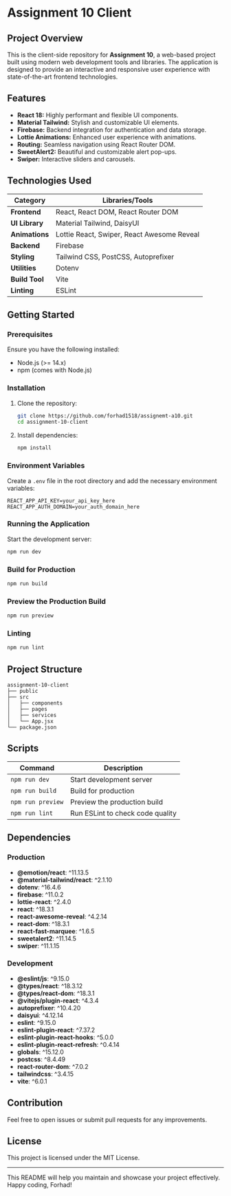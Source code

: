 # Assignment 10 Client

## Project Overview
This is the client-side repository for **Assignment 10**, a web-based project built using modern web development tools and libraries. The application is designed to provide an interactive and responsive user experience with state-of-the-art frontend technologies.

## Features
- **React 18:** Highly performant and flexible UI components.
- **Material Tailwind:** Stylish and customizable UI elements.
- **Firebase:** Backend integration for authentication and data storage.
- **Lottie Animations:** Enhanced user experience with animations.
- **Routing:** Seamless navigation using React Router DOM.
- **SweetAlert2:** Beautiful and customizable alert pop-ups.
- **Swiper:** Interactive sliders and carousels.

## Technologies Used

| Category      | Libraries/Tools |
|---------------|-----------------|
| **Frontend**  | React, React DOM, React Router DOM |
| **UI Library**| Material Tailwind, DaisyUI |
| **Animations**| Lottie React, Swiper, React Awesome Reveal |
| **Backend**   | Firebase        |
| **Styling**   | Tailwind CSS, PostCSS, Autoprefixer |
| **Utilities** | Dotenv          |
| **Build Tool**| Vite            |
| **Linting**   | ESLint          |

## Getting Started
### Prerequisites
Ensure you have the following installed:
- Node.js (>= 14.x)
- npm (comes with Node.js)

### Installation
1. Clone the repository:
   ```bash
   git clone https://github.com/forhad1518/assignemt-a10.git
   cd assignment-10-client
   ```
2. Install dependencies:
   ```bash
   npm install
   ```

### Environment Variables
Create a `.env` file in the root directory and add the necessary environment variables:
```
REACT_APP_API_KEY=your_api_key_here
REACT_APP_AUTH_DOMAIN=your_auth_domain_here
```

### Running the Application
Start the development server:
```bash
npm run dev
```

### Build for Production
```bash
npm run build
```

### Preview the Production Build
```bash
npm run preview
```

### Linting
```bash
npm run lint
```

## Project Structure
```
assignment-10-client
├── public
├── src
│   ├── components
│   ├── pages
│   ├── services
│   └── App.jsx
└── package.json
```

## Scripts
| Command       | Description                         |
|---------------|-------------------------------------|
| `npm run dev` | Start development server            |
| `npm run build` | Build for production               |
| `npm run preview` | Preview the production build    |
| `npm run lint` | Run ESLint to check code quality   |

## Dependencies
### Production
- **@emotion/react**: ^11.13.5
- **@material-tailwind/react**: ^2.1.10
- **dotenv**: ^16.4.6
- **firebase**: ^11.0.2
- **lottie-react**: ^2.4.0
- **react**: ^18.3.1
- **react-awesome-reveal**: ^4.2.14
- **react-dom**: ^18.3.1
- **react-fast-marquee**: ^1.6.5
- **sweetalert2**: ^11.14.5
- **swiper**: ^11.1.15

### Development
- **@eslint/js**: ^9.15.0
- **@types/react**: ^18.3.12
- **@types/react-dom**: ^18.3.1
- **@vitejs/plugin-react**: ^4.3.4
- **autoprefixer**: ^10.4.20
- **daisyui**: ^4.12.14
- **eslint**: ^9.15.0
- **eslint-plugin-react**: ^7.37.2
- **eslint-plugin-react-hooks**: ^5.0.0
- **eslint-plugin-react-refresh**: ^0.4.14
- **globals**: ^15.12.0
- **postcss**: ^8.4.49
- **react-router-dom**: ^7.0.2
- **tailwindcss**: ^3.4.15
- **vite**: ^6.0.1

## Contribution
Feel free to open issues or submit pull requests for any improvements.

## License
This project is licensed under the MIT License.

---

This README will help you maintain and showcase your project effectively. Happy coding, Forhad!

